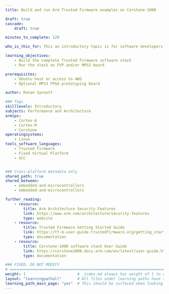 ```yaml
---
title: Build and run Arm Trusted Firmware examples on Corstone-1000

draft: true
cascade:
    draft: true

minutes_to_complete: 120

who_is_this_for: This an introductory topic is for software developers new to Platform Security Architecture (PSA) and Arm Trusted Firmware components

learning_objectives: 
    - Build the complete Trusted Firmware software stack
    - Run the stack on FVP and/or MPS3 board

prerequisites:
    - Ubuntu host or access to AWS
    - Optional MPS3 FPGA prototyping board

author: Ronan Synnott

### Tags
skilllevels: Introductory
subjects: Performance and Architecture
armips:
    - Cortex-A
    - Cortex-M
    - Corstone
operatingsystems:
    - Linux
tools_software_languages:
    - Trusted Firmware
    - Fixed Virtual Platform
    - GCC


### Cross-platform metadata only
shared_path: true
shared_between:
    - embedded-and-microcontrollers
    - embedded-and-microcontrollers

further_reading:
    - resource:
        title: Arm Architecture Security Features
        link: https://www.arm.com/architecture/security-features
        type: website
    - resource:
        title: Trusted Firmware Getting Started Guide
        link: https://tf-m-user-guide.trustedfirmware.org/getting_started/index.html
        type: documentation
    - resource:
        title: Corstone-1000 software stack User Guide
        link: https://corstone1000.docs.arm.com/en/latest/user-guide.html
        type: documentation

### FIXED, DO NOT MODIFY
# ================================================================================
weight: 1                       # _index.md always has weight of 1 to order correctly
layout: "learningpathall"       # All files under learning paths have this same wrapper
learning_path_main_page: "yes"  # This should be surfaced when looking for related content. Only set for _index.md of learning path content.
---
```


